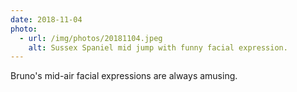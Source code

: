 ```yaml
---
date: 2018-11-04
photo:
  - url: /img/photos/20181104.jpeg
    alt: Sussex Spaniel mid jump with funny facial expression.
---
```


Bruno's mid-air facial expressions are always amusing.
